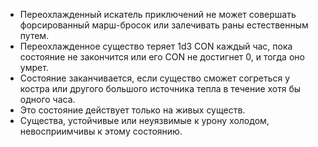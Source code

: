 - Переохлажденный искатель приключений не может совершать форсированный марш-бросок или залечивать раны естественным путем. 
- Переохлажденное существо теряет 1d3 CON каждый час, пока состояние не закончится или его CON не достигнет 0, и тогда оно умрет. 
- Состояние заканчивается, если существо сможет согреться у костра или другого большого источника тепла в течение хотя бы одного часа. 
- Это состояние действует только на живых существ. 
- Существа, устойчивые или неуязвимые к урону холодом, невосприимчивы к этому состоянию.